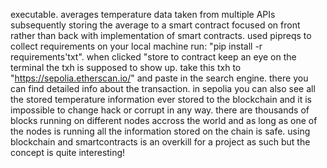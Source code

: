 executable. averages temperature data taken from multiple APIs subsequently storing the average to a smart contract
focused on front rather than back with implementation of smart contracts. used pipreqs to collect requirements on your local machine run: "pip install -r requirements'txt". 
when clicked "store to contract keep an eye on the terminal the txh is supposed to show up. take this txh to "https://sepolia.etherscan.io/" and paste in the search engine. there you can find detailed info about the transaction. in sepolia you can also see all the stored temperature information ever stored to the blockchain and it is impossible to change hack or corrupt in any way. there are thousands of blocks running on different nodes accross the world and as long as one of the nodes is running all the information stored on the chain is safe. using blockchain and smartcontracts is an overkill for a project as such but the concept is quite interesting!

